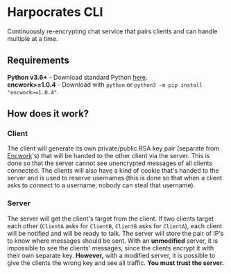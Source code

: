 # Harpocrates CLI
Continuously re-encrypting chat service that pairs clients and can handle multiple at a time.

## Requirements
**Python v3.6+** - Download standard Python [here](https://www.python.org/downloads/).  
**encwork>=1.0.4** - Download with `python` or `python3 -m pip install "encwork>=1.0.4"`.  

## How does it work?
### Client
The client will generate its own private/public RSA key pair (separate from [Encwork](https://github.com/MysteryBlokHed/Encwork)'s) that will be handed to the other client via the server. This is done so that the server cannot see unencrypted messages of all clients connected. The clients will also have a kind of cookie that's handed to the server and is used to reserve usernames (this is done so that when a client asks to connect to a username, nobody can steal that username).
### Server
The server will get the client's target from the client. If two clients target each other (`ClientA` asks for `ClientB`, `ClientB` asks for `ClientA`), each client will be notified and will be ready to talk. The server will store the pair of IP's to know where messages should be sent. With an **unmodified** server, it is impossible to see the clients' messages, since the clients encrypt it with their own separate key. **However,** with a modified server, it is possible to give the clients the wrong key and see all traffic. **You must trust the server.**